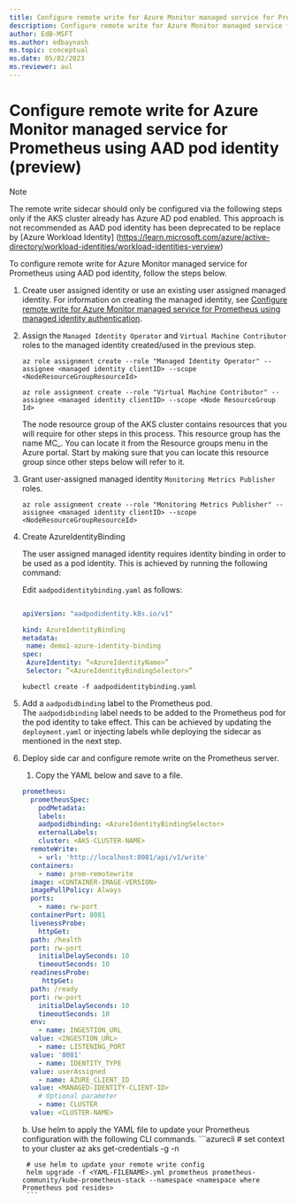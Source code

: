 ```yaml
---
title: Configure remote write for Azure Monitor managed service for Prometheus using AAD pod identity (preview) 
description: Configure remote write for Azure Monitor managed service for Prometheus using AAD pod identity (preview) 
author: EdB-MSFT
ms.author: edbaynash
ms.topic: conceptual
ms.date: 05/02/2023
ms.reviewer: aul
---
```


# Configure remote write for Azure Monitor managed service for Prometheus using AAD pod identity (preview) 

 

> [!NOTE] 
> The remote write sidecar should only be configured via the following steps only if the AKS cluster already has Azure AD pod enabled. This approach is not recommended as AAD pod identity has been deprecated to be replace by [Azure Workload Identity]  (https://learn.microsoft.com/azure/active-directory/workload-identities/workload-identities-verview)


To configure remote write for Azure Monitor managed service for Prometheus using AAD pod identity, follow the steps below.

1. Create user assigned identity or use an existing user assigned managed identity. For information on creating the managed identity, see [Configure remote write for Azure Monitor managed service for Prometheus using managed identity authentication](./prometheus-remote-write-managed-identity#get-the-client-id-of-the-user-assigned-identity).
1. Assign the `Managed Identity Operator` and `Virtual Machine Contributor` roles to the managed identity created/used in the previous step.

    ```azurecli
    az role assignment create --role "Managed Identity Operator" --assignee <managed identity clientID> --scope <NodeResourceGroupResourceId> 
          
    az role assignment create --role "Virtual Machine Contributor" --assignee <managed identity clientID> --scope <Node ResourceGroup Id> 
    ```	 

    The node resource group of the AKS cluster contains resources that you will require for other steps in this process. This resource group has the name MC_<AKS-RESOURCE-GROUP>_<AKS-CLUSTER-NAME>_<REGION>. You can locate it from the Resource groups menu in the Azure portal. Start by making sure that you can locate this resource group since other steps below will refer to it.

1. Grant user-assigned managed identity `Monitoring Metrics Publisher` roles.

    ```azurecli
    az role assignment create --role "Monitoring Metrics Publisher" --assignee <managed identity clientID> --scope <NodeResourceGroupResourceId> 
    ```
1. Create AzureIdentityBinding 

    The user assigned managed identity requires identity binding in order to be used as a pod identity. This is achieved by running the following command: 
 
    Edit `aadpodidentitybinding.yaml` as follows: 
    ```yml

    apiVersion: "aadpodidentity.k8s.io/v1" 

    kind: AzureIdentityBinding 
    metadata: 
     name: demo1-azure-identity-binding 
    spec: 
     AzureIdentity: “<AzureIdentityName>” 
     Selector: “<AzureIdentityBindingSelector>” 
     ```
        
    ```azurecli
    kubectl create -f aadpodidentitybinding.yaml 
    ```
 
1. Add a `aadpodidbinding` label to the Prometheus pod.  
    The `aadpodidbinding` label needs to be added to the Prometheus pod for the pod identity to take effect. This can be achieved by updating the `deployment.yaml` or injecting labels while deploying the sidecar as mentioned in the next step. 

1. Deploy side car and configure remote write on the Prometheus server.

      1. Copy the YAML below and save to a file.
    ```yml 
    prometheus: 
      prometheusSpec: 
        podMetadata: 
        labels: 
        aadpodidbinding: <AzureIdentityBindingSelector> 
        externalLabels: 
        cluster: <AKS-CLUSTER-NAME>  
      remoteWrite: 
        - url: 'http://localhost:8081/api/v1/write' 
      containers: 
        - name: prom-remotewrite 
      image: <CONTAINER-IMAGE-VERSION> 
      imagePullPolicy: Always 
      ports: 
        - name: rw-port 
      containerPort: 8081 
      livenessProbe: 
        httpGet: 
      path: /health 
      port: rw-port 
        initialDelaySeconds: 10 
        timeoutSeconds: 10 
      readinessProbe: 
         httpGet: 
      path: /ready 
      port: rw-port 
        initialDelaySeconds: 10 
        timeoutSeconds: 10 
      env: 
        - name: INGESTION_URL 
      value: <INGESTION_URL> 
        - name: LISTENING_PORT 
      value: '8081' 
        - name: IDENTITY_TYPE 
      value: userAssigned 
        - name: AZURE_CLIENT_ID 
      value: <MANAGED-IDENTITY-CLIENT-ID> 
        # Optional parameter 
        - name: CLUSTER 
      value: <CLUSTER-NAME> 
      ```

      b. Use helm to apply the YAML file to update your Prometheus configuration with the following CLI commands.
        ```azurecli
        # set context to your cluster 
        az aks get-credentials -g <aks-rg-name> -n <aks-cluster-name> 

        # use helm to update your remote write config 
        helm upgrade -f <YAML-FILENAME>.yml prometheus prometheus-community/kube-prometheus-stack --namespace <namespace where Prometheus pod resides>
        ```
 

 